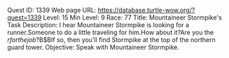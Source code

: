 Quest ID: 1339
Web page URL: https://database.turtle-wow.org/?quest=1339
Level: 15
Min Level: 9
Race: 77
Title: Mountaineer Stormpike's Task
Description: I hear Mountaineer Stormpike is looking for a runner.Someone to do a little traveling for him.How about it?Are you the $r for the job?$B$BIf so, then you'll find Stormpike at the top of the northern guard tower.
Objective: Speak with Mountaineer Stormpike.
